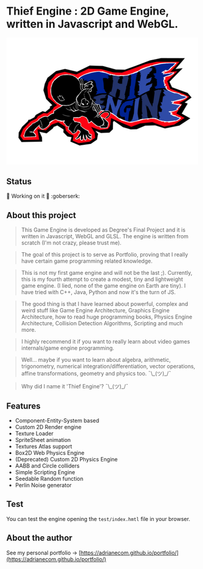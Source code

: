 # Thief Engine : 2D Game Engine, written in Javascript and WebGL.

<!-- ![logo](thief-logo.png) -->
<img src ="thief-logo.png" width="640px" />

## Status

:construction: Working on it :construction: :goberserk:

## About this project

>This Game Engine is developed as Degree's Final Project and it is written in Javascript, WebGL and GLSL. The engine is written from scratch (I'm not crazy, please trust me).

>The goal of this project is to serve as Portfolio, proving that I really have certain game programming related knowledge.

>This is not my first game engine and will not be the last ;). Currently, this is my fourth attempt to create a modest, tiny and lightweight game engine. (I lied, none of the game engine on Earth are tiny). I have tried with C++, Java, Python and now it's the turn of JS.

>The good thing is that I have learned about powerful, complex and weird stuff like Game Engine Architecture, Graphics Engine Architecture, how to read huge programming books, Physics Engine Architecture, Collision Detection Algorithms, Scripting and much more.

>I highly recommend it if you want to really learn about video games internals/game engine programming.

>Well... maybe if you want to learn about algebra, arithmetic, trigonometry, numerical integration/differentiation, vector operations, affine transformations, geometry and physics too. ¯\\\_(ツ)_/¯

>Why did I name it 'Thief Engine'? ¯\\\_(ツ)_/¯


## Features

* Component-Entity-System based
* Custom 2D Render engine
* Texture Loader
* SpriteSheet animation
* Textures Atlas support
* Box2D Web Physics Engine
* (Deprecated) Custom 2D Physics Engine
* AABB and Circle colliders
* Simple Scripting Engine
* Seedable Random function
* Perlin Noise generator

## Test

You can test the engine opening the `test/index.hmtl` file in your browser.

## About the author

See my personal portfolio →
[https://adrianecom.github.io/portfolio/](https://adrianecom.github.io/portfolio/)
